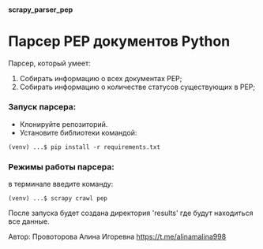 #### scrapy_parser_pep
# Парсер PEP документов Python

Парсер, который умеет:
1. Собирать информацию о всех документах PEP;
2. Собирать информацию о количестве статусов существующих в PEP;

### Запуск парсера:
- Клонируйте репозиторий.
- Установите библиотеки командой:
```
(venv) ...$ pip install -r requirements.txt
```

### Режимы работы парсера:

в терминале введите команду:

```
(venv) ...$ scrapy crawl pep

```
После запуска будет создана директория 'results' где будут находиться все данные.

Автор: Провоторова Алина Игоревна
https://t.me/alinamalina998


